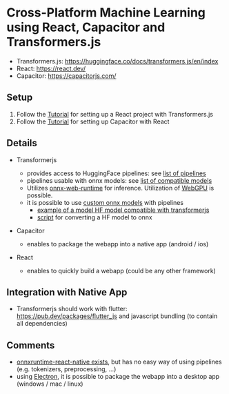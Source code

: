 # Cross-Platform Machine Learning using React, Capacitor and Transformers.js

- Transformers.js: https://huggingface.co/docs/transformers.js/en/index
- React: https://react.dev/
- Capacitor: https://capacitorjs.com/


## Setup

1. Follow the [Tutorial](https://huggingface.co/docs/transformers.js/en/tutorials/react) for setting up a React project with Transformers.js
2. Follow the [Tutorial](https://capacitorjs.com/solution/react) for setting up Capacitor with React

## Details

- Transformerjs
    - provides access to HuggingFace pipelines: see [list of pipelines](https://huggingface.co/docs/transformers.js/en/api/pipelines)
    - pipelines usable with onnx models: see [list of compatible models](https://huggingface.co/models?library=transformers.js)
    - Utilizes [onnx-web-runtime](https://huggingface.co/docs/transformers.js/en/api/backends/onnx) for inference. Utilization of [WebGPU](https://huggingface.co/docs/transformers.js/en/guides/webgpu) is possible.
    - it is possible to use [custom onnx models](https://huggingface.co/docs/transformers.js/en/custom_usage) with pipelines
        - [example of a model HF model compatible with transformerjs](https://huggingface.co/Xenova/donut-base-finetuned-cord-v2)
        - [script](https://github.com/huggingface/transformers.js/blob/main/scripts/convert.py) for converting a HF model to onnx

- Capacitor
    - enables to package the webapp into a native app (android / ios)

- React
    - enables to quickly build a webapp (could be any other framework)

## Integration with Native App
- Transformerjs should work with flutter: https://pub.dev/packages/flutter_js and javascript bundling (to contain all dependencies)


## Comments
- [onnxruntime-react-native exists](https://onnxruntime.ai/docs/get-started/with-javascript/react-native.html), but has no easy way of using pipelines (e.g. tokenizers, preprocessing, ...)
- using [Electron](https://huggingface.co/docs/transformers.js/en/tutorials/electron), it is possible to package the webapp into a desktop app (windows / mac / linux)





